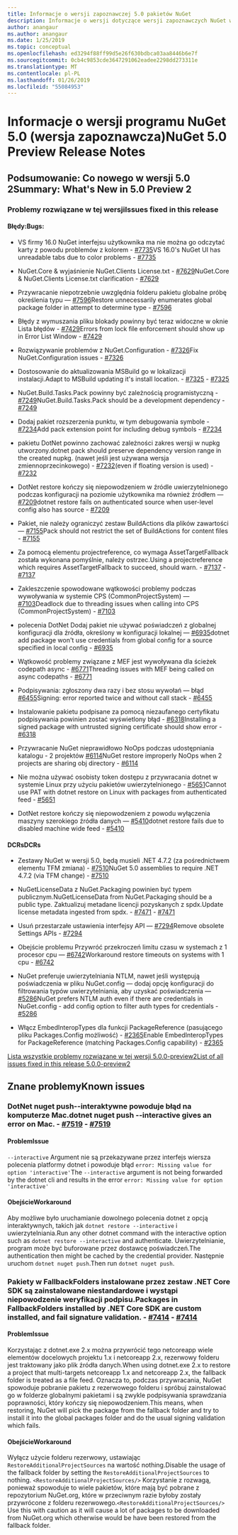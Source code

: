 ```yaml
---
title: Informacje o wersji zapoznawczej 5.0 pakietów NuGet
description: Informacje o wersji dotyczące wersji zapoznawczych NuGet w wersji 5.0 łącznie znane problemy, poprawki, nowe funkcje i DCRs.
author: anangaur
ms.author: anangaur
ms.date: 1/25/2019
ms.topic: conceptual
ms.openlocfilehash: ed3294f88ff99d5e26f630bdbca03aa8446b6e7f
ms.sourcegitcommit: 0cb4c9853cde3647291062eadee2298dd273311e
ms.translationtype: MT
ms.contentlocale: pl-PL
ms.lasthandoff: 01/26/2019
ms.locfileid: "55084953"
---
```

# <a name="nuget-50-preview-release-notes"></a><span data-ttu-id="6669b-103">Informacje o wersji programu NuGet 5.0 (wersja zapoznawcza)</span><span class="sxs-lookup"><span data-stu-id="6669b-103">NuGet 5.0 Preview Release Notes</span></span>

## <a name="summary-whats-new-in-50-preview-2"></a><span data-ttu-id="6669b-104">Podsumowanie: Co nowego w wersji 5.0 2</span><span class="sxs-lookup"><span data-stu-id="6669b-104">Summary: What's New in 5.0 Preview 2</span></span>

### <a name="issues-fixed-in-this-release"></a><span data-ttu-id="6669b-105">Problemy rozwiązane w tej wersji</span><span class="sxs-lookup"><span data-stu-id="6669b-105">Issues fixed in this release</span></span>

#### <a name="bugs"></a><span data-ttu-id="6669b-106">Błędy:</span><span class="sxs-lookup"><span data-stu-id="6669b-106">Bugs:</span></span>

* <span data-ttu-id="6669b-107">VS firmy 16.0 NuGet interfejsu użytkownika ma nie można go odczytać karty z powodu problemów z kolorem - [#7735](https://github.com/NuGet/Home/issues/7735)</span><span class="sxs-lookup"><span data-stu-id="6669b-107">VS 16.0's NuGet UI has unreadable tabs due to color problems - [#7735](https://github.com/NuGet/Home/issues/7735)</span></span>

* <span data-ttu-id="6669b-108">NuGet.Core & wyjaśnienie NuGet.Clients License.txt - [#7629](https://github.com/NuGet/Home/issues/7629)</span><span class="sxs-lookup"><span data-stu-id="6669b-108">NuGet.Core & NuGet.Clients License.txt clarification - [#7629](https://github.com/NuGet/Home/issues/7629)</span></span>

* <span data-ttu-id="6669b-109">Przywracanie niepotrzebnie uwzględnia folderu pakietu globalne próbę określenia typu — [#7596](https://github.com/NuGet/Home/issues/7596)</span><span class="sxs-lookup"><span data-stu-id="6669b-109">Restore unnecessarily enumerates global package folder in attempt to determine type - [#7596](https://github.com/NuGet/Home/issues/7596)</span></span>

* <span data-ttu-id="6669b-110">Błędy z wymuszania pliku blokady powinny być teraz widoczne w oknie Lista błędów - [#7429](https://github.com/NuGet/Home/issues/7429)</span><span class="sxs-lookup"><span data-stu-id="6669b-110">Errors from lock file enforcement should show up in Error List Window - [#7429](https://github.com/NuGet/Home/issues/7429)</span></span>

* <span data-ttu-id="6669b-111">Rozwiązywanie problemów z NuGet.Configuration - [#7326](https://github.com/NuGet/Home/issues/7326)</span><span class="sxs-lookup"><span data-stu-id="6669b-111">Fix NuGet.Configuration issues - [#7326](https://github.com/NuGet/Home/issues/7326)</span></span>

* <span data-ttu-id="6669b-112">Dostosowanie do aktualizowania MSBuild go w lokalizacji instalacji.</span><span class="sxs-lookup"><span data-stu-id="6669b-112">Adapt to MSBuild updating it's install location.</span></span><span data-ttu-id="6669b-113">  - [#7325](https://github.com/NuGet/Home/issues/7325)</span><span class="sxs-lookup"><span data-stu-id="6669b-113">  - [#7325](https://github.com/NuGet/Home/issues/7325)</span></span>

* <span data-ttu-id="6669b-114">NuGet.Build.Tasks.Pack powinny być zależnością programistyczną - [#7249](https://github.com/NuGet/Home/issues/7249)</span><span class="sxs-lookup"><span data-stu-id="6669b-114">NuGet.Build.Tasks.Pack should be a development dependency - [#7249](https://github.com/NuGet/Home/issues/7249)</span></span>

* <span data-ttu-id="6669b-115">Dodaj pakiet rozszerzenia punktu, w tym debugowania symbole - [#7234](https://github.com/NuGet/Home/issues/7234)</span><span class="sxs-lookup"><span data-stu-id="6669b-115">Add pack extension point for including debug symbols - [#7234](https://github.com/NuGet/Home/issues/7234)</span></span>

* <span data-ttu-id="6669b-116">pakietu DotNet powinno zachować zależności zakres wersji w nupkg utworzony.</span><span class="sxs-lookup"><span data-stu-id="6669b-116">dotnet pack should preserve dependency version range in the created nupkg.</span></span> <span data-ttu-id="6669b-117">(nawet jeśli jest używana wersja zmiennoprzecinkowego) - [#7232](https://github.com/NuGet/Home/issues/7232)</span><span class="sxs-lookup"><span data-stu-id="6669b-117">(even if floating version is used) - [#7232](https://github.com/NuGet/Home/issues/7232)</span></span>

* <span data-ttu-id="6669b-118">DotNet restore kończy się niepowodzeniem w źródle uwierzytelnionego podczas konfiguracji na poziomie użytkownika ma również źródłem — [#7209](https://github.com/NuGet/Home/issues/7209)</span><span class="sxs-lookup"><span data-stu-id="6669b-118">dotnet restore fails on authenticated source when user-level config also has source - [#7209](https://github.com/NuGet/Home/issues/7209)</span></span>

* <span data-ttu-id="6669b-119">Pakiet, nie należy ograniczyć zestaw BuildActions dla plików zawartości — [#7155](https://github.com/NuGet/Home/issues/7155)</span><span class="sxs-lookup"><span data-stu-id="6669b-119">Pack should not restrict the set of BuildActions for content files - [#7155](https://github.com/NuGet/Home/issues/7155)</span></span>

* <span data-ttu-id="6669b-120">Za pomocą elementu projectreference, co wymaga AssetTargetFallback została wykonana pomyślnie, należy ostrzec.</span><span class="sxs-lookup"><span data-stu-id="6669b-120">Using a projectreference which requires AssetTargetFallback to succeed, should warn.</span></span><span data-ttu-id="6669b-121"> - [#7137](https://github.com/NuGet/Home/issues/7137)</span><span class="sxs-lookup"><span data-stu-id="6669b-121"> - [#7137](https://github.com/NuGet/Home/issues/7137)</span></span>

* <span data-ttu-id="6669b-122">Zakleszczenie spowodowane wątkowości problemy podczas wywoływania w systemie CPS (CommonProjectSystem) — [#7103](https://github.com/NuGet/Home/issues/7103)</span><span class="sxs-lookup"><span data-stu-id="6669b-122">Deadlock due to threading issues when calling into CPS (CommonProjectSystem) - [#7103](https://github.com/NuGet/Home/issues/7103)</span></span>

* <span data-ttu-id="6669b-123">polecenia DotNet Dodaj pakiet nie używać poświadczeń z globalnej konfiguracji dla źródła, określony w konfiguracji lokalnej — [#6935](https://github.com/NuGet/Home/issues/6935)</span><span class="sxs-lookup"><span data-stu-id="6669b-123">dotnet add package won't use credentials from global config for a source specified in local config - [#6935](https://github.com/NuGet/Home/issues/6935)</span></span>

* <span data-ttu-id="6669b-124">Wątkowość problemy związane z MEF jest wywoływana dla ścieżek codepath async - [#6771](https://github.com/NuGet/Home/issues/6771)</span><span class="sxs-lookup"><span data-stu-id="6669b-124">Threading issues with MEF being called on async codepaths - [#6771](https://github.com/NuGet/Home/issues/6771)</span></span>

* <span data-ttu-id="6669b-125">Podpisywania: zgłoszony dwa razy i bez stosu wywołań — błąd [#6455](https://github.com/NuGet/Home/issues/6455)</span><span class="sxs-lookup"><span data-stu-id="6669b-125">Signing:  error reported twice and without call stack - [#6455](https://github.com/NuGet/Home/issues/6455)</span></span>

* <span data-ttu-id="6669b-126">Instalowanie pakietu podpisane za pomocą niezaufanego certyfikatu podpisywania powinien zostać wyświetlony błąd - [#6318](https://github.com/NuGet/Home/issues/6318)</span><span class="sxs-lookup"><span data-stu-id="6669b-126">Installing a signed package with untrusted signing certificate should show error - [#6318](https://github.com/NuGet/Home/issues/6318)</span></span>

* <span data-ttu-id="6669b-127">Przywracanie NuGet nieprawidłowo NoOps podczas udostępniania katalogu - 2 projektów [#6114](https://github.com/NuGet/Home/issues/6114)</span><span class="sxs-lookup"><span data-stu-id="6669b-127">NuGet restore improperly NoOps when 2 projects are sharing obj directory - [#6114](https://github.com/NuGet/Home/issues/6114)</span></span>

* <span data-ttu-id="6669b-128">Nie można używać osobisty token dostępu z przywracania dotnet w systemie Linux przy użyciu pakietów uwierzytelnionego - [#5651](https://github.com/NuGet/Home/issues/5651)</span><span class="sxs-lookup"><span data-stu-id="6669b-128">Cannot use PAT with dotnet restore on Linux with packages from authenticated feed - [#5651](https://github.com/NuGet/Home/issues/5651)</span></span>

* <span data-ttu-id="6669b-129">DotNet restore kończy się niepowodzeniem z powodu wyłączenia maszyny szerokiego źródła danych — [#5410](https://github.com/NuGet/Home/issues/5410)</span><span class="sxs-lookup"><span data-stu-id="6669b-129">dotnet restore fails due to disabled machine wide feed - [#5410](https://github.com/NuGet/Home/issues/5410)</span></span>

#### <a name="dcrs"></a><span data-ttu-id="6669b-130">DCRs</span><span class="sxs-lookup"><span data-stu-id="6669b-130">DCRs</span></span>

* <span data-ttu-id="6669b-131">Zestawy NuGet w wersji 5.0, będą musieli .NET 4.7.2 (za pośrednictwem elementu TFM zmiana) - [#7510](https://github.com/NuGet/Home/issues/7510)</span><span class="sxs-lookup"><span data-stu-id="6669b-131">NuGet 5.0 assemblies to require .NET 4.7.2 (via TFM change) - [#7510](https://github.com/NuGet/Home/issues/7510)</span></span>

* <span data-ttu-id="6669b-132">NuGetLicenseData z NuGet.Packaging powinien być typem publicznym.</span><span class="sxs-lookup"><span data-stu-id="6669b-132">NuGetLicenseData from NuGet.Packaging should be a public type.</span></span> <span data-ttu-id="6669b-133">Zaktualizuj metadane licencji pozyskanych z spdx.</span><span class="sxs-lookup"><span data-stu-id="6669b-133">Update license metadata ingested from spdx.</span></span><span data-ttu-id="6669b-134"> - [#7471](https://github.com/NuGet/Home/issues/7471)</span><span class="sxs-lookup"><span data-stu-id="6669b-134"> - [#7471](https://github.com/NuGet/Home/issues/7471)</span></span>

* <span data-ttu-id="6669b-135">Usuń przestarzałe ustawienia interfejsy API — [#7294](https://github.com/NuGet/Home/issues/7294)</span><span class="sxs-lookup"><span data-stu-id="6669b-135">Remove obsolete Settings APIs - [#7294](https://github.com/NuGet/Home/issues/7294)</span></span>

* <span data-ttu-id="6669b-136">Obejście problemu Przywróć przekroczeń limitu czasu w systemach z 1 procesor cpu — [#6742](https://github.com/NuGet/Home/issues/6742)</span><span class="sxs-lookup"><span data-stu-id="6669b-136">Workaround restore timeouts on systems with 1 cpu - [#6742](https://github.com/NuGet/Home/issues/6742)</span></span>

* <span data-ttu-id="6669b-137">NuGet preferuje uwierzytelniania NTLM, nawet jeśli występują poświadczenia w pliku NuGet.config — dodaj opcję konfiguracji do filtrowania typów uwierzytelniania, aby uzyskać poświadczenia — [#5286](https://github.com/NuGet/Home/issues/5286)</span><span class="sxs-lookup"><span data-stu-id="6669b-137">NuGet prefers NTLM auth even if there are credentials in NuGet.config - add config option to filter auth types for credentials - [#5286](https://github.com/NuGet/Home/issues/5286)</span></span>

* <span data-ttu-id="6669b-138">Włącz EmbedInteropTypes dla funkcji PackageReference (pasującego pliku Packages.Config możliwość) - [#2365](https://github.com/NuGet/Home/issues/2365)</span><span class="sxs-lookup"><span data-stu-id="6669b-138">Enable EmbedInteropTypes for PackageReference (matching Packages.Config capability) - [#2365](https://github.com/NuGet/Home/issues/2365)</span></span>

[<span data-ttu-id="6669b-139">Lista wszystkie problemy rozwiązane w tej wersji 5.0.0-preview2</span><span class="sxs-lookup"><span data-stu-id="6669b-139">List of all issues fixed in this release 5.0.0-preview2</span></span>](https://github.com/NuGet/Home/issues?q=is%3Aissue+is%3Aclosed+milestone%3A%224.9.2")


## <a name="known-issues"></a><span data-ttu-id="6669b-140">Znane problemy</span><span class="sxs-lookup"><span data-stu-id="6669b-140">Known issues</span></span>

### <a name="dotnet-nuget-push---interactive-gives-an-error-on-mac---7519httpsgithubcomnugethomeissues7519"></a><span data-ttu-id="6669b-141">DotNet nuget push--interaktywne powoduje błąd na komputerze Mac.</span><span class="sxs-lookup"><span data-stu-id="6669b-141">dotnet nuget push --interactive gives an error on Mac.</span></span><span data-ttu-id="6669b-142"> - [#7519](https://github.com/NuGet/Home/issues/7519)</span><span class="sxs-lookup"><span data-stu-id="6669b-142"> - [#7519](https://github.com/NuGet/Home/issues/7519)</span></span>

#### <a name="issue"></a><span data-ttu-id="6669b-143">Problem</span><span class="sxs-lookup"><span data-stu-id="6669b-143">Issue</span></span>
<span data-ttu-id="6669b-144">`--interactive` Argument nie są przekazywane przez interfejs wiersza polecenia platformy dotnet i powoduje błąd `error: Missing value for option 'interactive'`</span><span class="sxs-lookup"><span data-stu-id="6669b-144">The `--interactive` argument is not being forwarded by the dotnet cli and results in the error `error: Missing value for option 'interactive'`</span></span>

#### <a name="workaround"></a><span data-ttu-id="6669b-145">Obejście</span><span class="sxs-lookup"><span data-stu-id="6669b-145">Workaround</span></span>
<span data-ttu-id="6669b-146">Aby możliwe było uruchamianie dowolnego polecenia dotnet z opcją interaktywnych, takich jak `dotnet restore --interactive` i uwierzytelniania.</span><span class="sxs-lookup"><span data-stu-id="6669b-146">Run any other dotnet command with the interactive option such as `dotnet restore --interactive` and authenticate.</span></span> <span data-ttu-id="6669b-147">Uwierzytelnianie, program może być buforowane przez dostawcę poświadczeń.</span><span class="sxs-lookup"><span data-stu-id="6669b-147">The authentication then might be cached by the credential provider.</span></span> <span data-ttu-id="6669b-148">Następnie uruchom `dotnet nuget push`.</span><span class="sxs-lookup"><span data-stu-id="6669b-148">Then run `dotnet nuget push`.</span></span>

### <a name="packages-in-fallbackfolders-installed-by-net-core-sdk-are-custom-installed-and-fail-signature-validation---7414httpsgithubcomnugethomeissues7414"></a><span data-ttu-id="6669b-149">Pakiety w FallbackFolders instalowane przez zestaw .NET Core SDK są zainstalowane niestandardowe i wystąpi niepowodzenie weryfikacji podpisu.</span><span class="sxs-lookup"><span data-stu-id="6669b-149">Packages in FallbackFolders installed by .NET Core SDK are custom installed, and fail signature validation.</span></span><span data-ttu-id="6669b-150"> - [#7414](https://github.com/NuGet/Home/issues/7414)</span><span class="sxs-lookup"><span data-stu-id="6669b-150"> - [#7414](https://github.com/NuGet/Home/issues/7414)</span></span>

#### <a name="issue"></a><span data-ttu-id="6669b-151">Problem</span><span class="sxs-lookup"><span data-stu-id="6669b-151">Issue</span></span>
<span data-ttu-id="6669b-152">Korzystając z dotnet.exe 2.x można przywrócić tego netcoreapp wiele elementów docelowych projektu 1.x i netcoreapp 2.x, rezerwowy folderu jest traktowany jako plik źródła danych.</span><span class="sxs-lookup"><span data-stu-id="6669b-152">When using dotnet.exe 2.x to restore a project that multi-targets netcoreapp 1.x and netcoreapp 2.x, the fallback folder is treated as a file feed.</span></span> <span data-ttu-id="6669b-153">Oznacza to, podczas przywracania, NuGet spowoduje pobranie pakietu z rezerwowego folderu i spróbuj zainstalować go w folderze globalnymi pakietami i są zwykle podpisywania sprawdzania poprawności, który kończy się niepowodzeniem.</span><span class="sxs-lookup"><span data-stu-id="6669b-153">This means, when restoring, NuGet will pick the package from the fallback folder and try to install it into the global packages folder and do the usual signing validation which fails.</span></span>

#### <a name="workaround"></a><span data-ttu-id="6669b-154">Obejście</span><span class="sxs-lookup"><span data-stu-id="6669b-154">Workaround</span></span>
<span data-ttu-id="6669b-155">Wyłącz użycie folderu rezerwowy, ustawiając `RestoreAdditionalProjectSources` na wartość nothing.</span><span class="sxs-lookup"><span data-stu-id="6669b-155">Disable the usage of the fallback folder by setting the `RestoreAdditionalProjectSources` to nothing.</span></span> <span data-ttu-id="6669b-156">`<RestoreAdditionalProjectSources/>` Korzystanie z rozwagą, ponieważ spowoduje to wiele pakietów, które mają być pobrane z repozytorium NuGet.org, które w przeciwnym razie byłoby zostały przywrócone z folderu rezerwowego.</span><span class="sxs-lookup"><span data-stu-id="6669b-156">`<RestoreAdditionalProjectSources/>` Use this with caution as it will cause a lot of packages to be downloaded from NuGet.org which otherwise would be have been restored from the fallback folder.</span></span>
